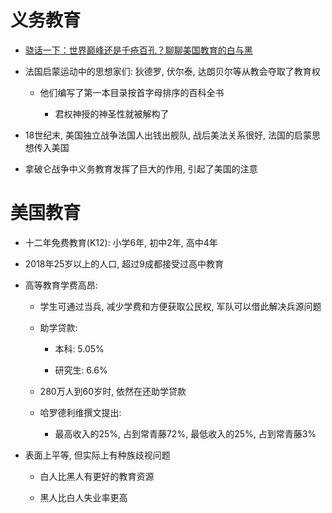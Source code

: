 # 义务教育

- [骁话一下：世界巅峰还是千疮百孔？聊聊美国教育的白与黑](https://www.bilibili.com/video/BV1oi4y1u7h7?from=search&seid=7626269988685249153&spm_id_from=333.337.0.0)

- 法国启蒙运动中的思想家们: 狄德罗, 伏尔泰, 达朗贝尔等从教会夺取了教育权

    - 他们编写了第一本目录按首字母排序的百科全书

        - 君权神授的神圣性就被解构了


- 18世纪末, 美国独立战争法国人出钱出舰队, 战后美法关系很好, 法国的启蒙思想传入美国

- 拿破仑战争中义务教育发挥了巨大的作用, 引起了美国的注意

# 美国教育

- 十二年免费教育(K12): 小学6年, 初中2年, 高中4年

- 2018年25岁以上的人口, 超过9成都接受过高中教育

- 高等教育学费高昂:

    - 学生可通过当兵, 减少学费和方便获取公民权, 军队可以借此解决兵源问题

    - 助学贷款:

        - 本科: 5.05%

        - 研究生: 6.6%

    - 280万人到60岁时, 依然在还助学贷款

    - 哈罗德利维撰文提出:

        - 最高收入的25%, 占到常青藤72%, 最低收入的25%, 占到常青藤3%

- 表面上平等, 但实际上有种族歧视问题

    - 白人比黑人有更好的教育资源

    - 黑人比白人失业率更高
